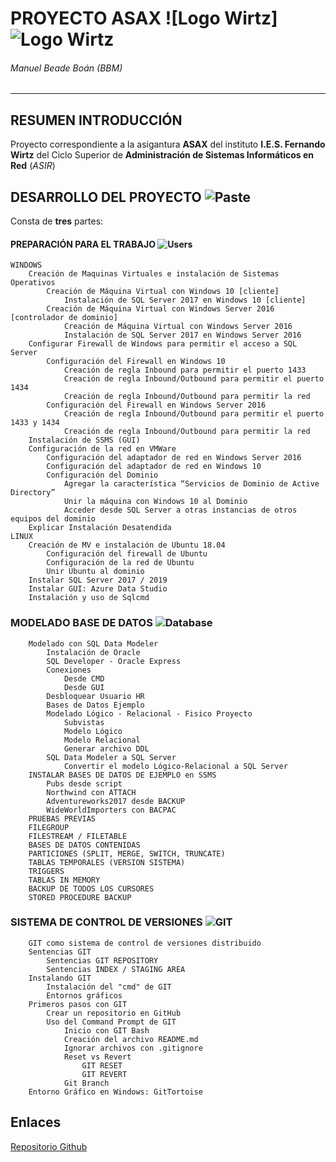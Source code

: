 # PROYECTO ASAX ![Logo Wirtz] ![Logo Wirtz](https://user-images.githubusercontent.com/73242009/111063915-80358100-84b1-11eb-9415-eabf00628742.png)
###### Manuel Beade Boán (BBM)
---


## RESUMEN INTRODUCCIÓN

Proyecto correspondiente a la asigantura **ASAX** del instituto **I.E.S. Fernando Wirtz** del Ciclo Superior de **Administración de Sistemas Informáticos en Red** (*ASIR*)


## DESARROLLO DEL PROYECTO    ![Paste](https://user-images.githubusercontent.com/73242009/111062006-9db11d80-84a6-11eb-9ce5-163e69f1d68a.png)

Consta de **tres** partes:

#### PREPARACIÓN PARA EL TRABAJO    ![Users](https://user-images.githubusercontent.com/73242009/111062555-ddc5cf80-84a9-11eb-8eeb-5e64075dfb05.png)
~~~
WINDOWS
	Creación de Maquinas Virtuales e instalación de Sistemas Operativos 
		Creación de Máquina Virtual con Windows 10 [cliente]
			Instalación de SQL Server 2017 en Windows 10 [cliente]
		Creación de Máquina Virtual con Windows Server 2016 [controlador de dominio]
			Creación de Máquina Virtual con Windows Server 2016
			Instalación de SQL Server 2017 en Windows Server 2016
	Configurar Firewall de Windows para permitir el acceso a SQL Server 
		Configuración del Firewall en Windows 10
			Creación de regla Inbound para permitir el puerto 1433
			Creación de regla Inbound/Outbound para permitir el puerto 1434
			Creación de regla Inbound/Outbound para permitir la red
		Configuración del Firewall en Windows Server 2016
			Creación de regla Inbound/Outbound para permitir el puerto 1433 y 1434
			Creación de regla Inbound/Outbound para permitir la red
	Instalación de SSMS (GUI)
	Configuración de la red en VMWare
		Configuración del adaptador de red en Windows Server 2016			
		Configuración del adaptador de red en Windows 10
		Configuración del Dominio 
			Agregar la característica “Servicios de Dominio de Active Directory”
			Unir la máquina con Windows 10 al Dominio 
			Acceder desde SQL Server a otras instancias de otros equipos del dominio
	Explicar Instalación Desatendida
LINUX
	Creación de MV e instalación de Ubuntu 18.04
		Configuración del firewall de Ubuntu
		Configuración de la red de Ubuntu
		Unir Ubuntu al dominio
	Instalar SQL Server 2017 / 2019
	Instalar GUI: Azure Data Studio
	Instalación y uso de Sqlcmd
~~~~
### MODELADO BASE DE DATOS    ![Database](https://user-images.githubusercontent.com/73242009/111062509-917a8f80-84a9-11eb-8c91-790cfe026099.png)
~~~~
	Modelado con SQL Data Modeler 
		Instalación de Oracle
		SQL Developer - Oracle Express
		Conexiones
			Desde CMD
			Desde GUI
		Desbloquear Usuario HR
		Bases de Datos Ejemplo
		Modelado Lógico - Relacional - Fisico Proyecto
			Subvistas
			Modelo Lógico
			Modelo Relacional
			Generar archivo DDL
		SQL Data Modeler a SQL Server
			Convertir el modelo Lógico-Relacional a SQL Server
	INSTALAR BASES DE DATOS DE EJEMPLO en SSMS 
		Pubs desde script 
		Northwind con ATTACH
		Adventureworks2017 desde BACKUP
		WideWorldImporters con BACPAC
	PRUEBAS PREVIAS
	FILEGROUP 
	FILESTREAM / FILETABLE
	BASES DE DATOS CONTENIDAS 
	PARTICIONES (SPLIT, MERGE, SWITCH, TRUNCATE) 
	TABLAS TEMPORALES (VERSION SISTEMA) 
	TRIGGERS
	TABLAS IN MEMORY
	BACKUP DE TODOS LOS CURSORES
	STORED PROCEDURE BACKUP
~~~~
### SISTEMA DE CONTROL DE VERSIONES    ![GIT](https://user-images.githubusercontent.com/73242009/111062657-79efd680-84aa-11eb-8742-84f85ebb90cc.png)
~~~~
	GIT como sistema de control de versiones distribuido
	Sentencias GIT
		Sentencias GIT REPOSITORY
		Sentencias INDEX / STAGING AREA
	Instalando GIT
		Instalación del "cmd" de GIT
		Entornos gráficos
	Primeros pasos con GIT
		Crear un repositorio en GitHub
		Uso del Command Prompt de GIT
			Inicio con GIT Bash
			Creación del archivo README.md
			Ignorar archivos con .gitignore
			Reset vs Revert
				GIT RESET
				GIT REVERT
			Git Branch
	Entorno Gráfico en Windows: GitTortoise
~~~~

## Enlaces

[Repositorio Github](https://github.com/BBMASAX/BBMASPACE.git)